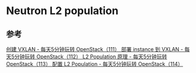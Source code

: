 # Neutron L2 population



## 参考

[ 创建 VXLAN - 每天5分钟玩转 OpenStack（111） ](http://blog.csdn.net/CloudMan6/article/details/53115993)
[ 部署 instance 到 VXLAN - 每天5分钟玩转 OpenStack（112） ](http://blog.csdn.net/CloudMan6/article/details/53149952)
[ L2 Population 原理 - 每天5分钟玩转 OpenStack（113） ](http://blog.csdn.net/cloudman6/article/details/53167522)
[配置 L2 Population - 每天5分钟玩转 OpenStack（114） ](http://blog.csdn.net/CloudMan6/article/details/53195077)
